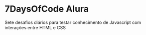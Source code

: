 # 7DaysOfCode Alura
 Sete desafios diários para testar conhecimento de Javascript com interações entre HTML e CSS
